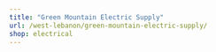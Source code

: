 ```yaml
---
title: "Green Mountain Electric Supply"
url: /west-lebanon/green-mountain-electric-supply/
shop: electrical
---
```


